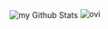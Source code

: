 <img align="center" src="https://github-readme-stats.vercel.app/api?username=ImAxel0&include_all_commits=true&count_private=true&show_icons=true&line_height=20&title_color=2B5BBD&icon_color=1124BB&text_color=A1A1A1&bg_color=0,000000,130F40" alt="my Github Stats"/> <img src="https://github-readme-stats.vercel.app/api/top-langs?username=ImAxel0&show_icons=true&locale=en&layout=compact&theme=chartreuse-dark" alt="ovi" />
